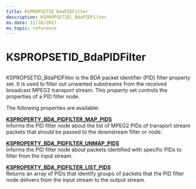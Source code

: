 ```yaml
---
title: KSPROPSETID_BdaPIDFilter
description: KSPROPSETID\_BdaPIDFilter
ms.date: 11/28/2017
ms.topic: reference
---
```


# KSPROPSETID\_BdaPIDFilter


## <span id="ddk_kspropsetid_bdapidfilter_ks"></span><span id="DDK_KSPROPSETID_BDAPIDFILTER_KS"></span>


KSPROPSETID\_BdaPIDFilter is the BDA packet identifier (PID) filter property set. It is used to filter out unwanted substreams from the received broadcast MPEG2 transport stream. This property set controls the properties of a PID filter node.

The following properties are available:

<span id="KSPROPERTY_BDA_PIDFILTER_MAP_PIDS"></span><span id="ksproperty_bda_pidfilter_map_pids"></span>[**KSPROPERTY\_BDA\_PIDFILTER\_MAP\_PIDS**](ksproperty-bda-pidfilter-map-pids.md)  
Informs the PID filter node about the list of MPEG2 PIDs of transport stream packets that should be passed to the downstream filter or node.

<span id="KSPROPERTY_BDA_PIDFILTER_UNMAP_PIDS"></span><span id="ksproperty_bda_pidfilter_unmap_pids"></span>[**KSPROPERTY\_BDA\_PIDFILTER\_UNMAP\_PIDS**](ksproperty-bda-pidfilter-unmap-pids.md)  
Informs the PID filter node about packets identified with specific PIDs to filter from the input stream.

<span id="KSPROPERTY_BDA_PIDFILTER_LIST_PIDS"></span><span id="ksproperty_bda_pidfilter_list_pids"></span>[**KSPROPERTY\_BDA\_PIDFILTER\_LIST\_PIDS**](ksproperty-bda-pidfilter-list-pids.md)  
Returns an array of PIDs that identify groups of packets that the PID filter node delivers from the input stream to the output stream.

 

 





